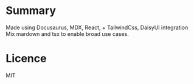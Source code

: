 # Summary

Made using Docusaurus, MDX, React, + TailwindCss, DaisyUI integration <br/>
Mix mardown and tsx to enable broad use cases.

# Licence
MIT
